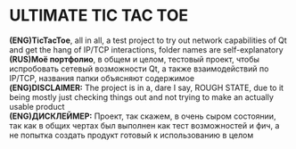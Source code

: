# ULTIMATE TIC TAC TOE
**(ENG)TicTacToe**, all in all, a test project to try out network capabilities of Qt and get the hang of IP/TCP interactions, folder names are self-explanatory<br />
**(RUS)Моё портфолио**, в общем и целом, тестовый проект, чтобы испробовать сетевый возможности Qt, а также взаимодействий по IP/TCP, названия папки объясняют содержимое<br />
**(ENG)DISCLAIMER:** The project is in a, dare I say, ROUGH STATE, due to it being mostly just checking things out and not trying to make an actually usable product <br />
**(ENG)ДИСКЛЕЙМЕР:** Проект, так скажем, в очень сыром состоянии, так как в общих чертах был выполнен как тест возможностей и фич, а не попытка создать продукт готовый к использованию в целом<br />
